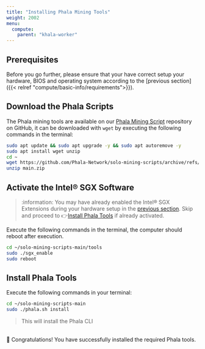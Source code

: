 ```yaml
---
title: "Installing Phala Mining Tools"
weight: 2002
menu:
  compute:
    parent: "khala-worker"
---
```


## Prerequisites

Before you go further, please ensure that your have correct setup your hardware, BIOS and operating system according to the [previous section]({{< relref "compute/basic-info/requirements">}}).

## Download the Phala Scripts

The Phala mining tools are available on our [Phala Mining Script](https://github.com/Phala-Network/solo-mining-scripts/) repository on GitHub, it can be downloaded with `wget` by executing the following commands in the terminal:

```bash
sudo apt update && sudo apt upgrade -y && sudo apt autoremove -y
sudo apt install wget unzip
cd ~
wget https://github.com/Phala-Network/solo-mining-scripts/archive/refs/heads/main.zip
unzip main.zip
```

## Activate the Intel® SGX Software

> :information: You may have already enabled the Intel® SGX Extensions during your hardware setup in the [previous section](/en-us/mine/khala-mining/1-0-hardware-requirements/#5-enable-intel-sgx-extensions). Skip and proceed to :point_right:[Install Phala Tools](/en-us/mine/mine-solo/1-1-installing-phala-mining-tools/#install-phala-tools) if already activated.

Execute the following commands in the terminal, the computer should reboot after execution.

```bash
cd ~/solo-mining-scripts-main/tools
sudo ./sgx_enable
sudo reboot
```

## Install Phala Tools

Execute the following commands in your terminal:

```bash
cd ~/solo-mining-scripts-main
sudo ./phala.sh install
```

> This will install the Phala CLI

\
:tada: Congratulations! You have successfully installed the required Phala tools.
